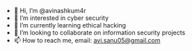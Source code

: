 - 👋 Hi, I’m @avinashkum4r
- 👀 I’m interested in cyber security
- 🌱 I’m currently learning ethical hacking
- 💞️ I’m looking to collaborate on information security projects
- 📫 How to reach me, email: avi.sanu05@gmail.com

<!---
avinashkum4r/avinashkum4r is a ✨ special ✨ repository because its `README.md` (this file) appears on your GitHub profile.
You can click the Preview link to take a look at your changes.
--->
